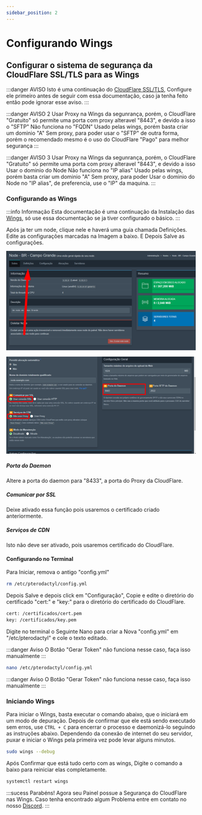 ```yaml
---
sidebar_position: 2
---
```


# Configurando Wings

## Configurar o sistema de segurança da CloudFlare SSL/TLS para as Wings

:::danger AVISO
Isto é uma continuação do [CloudFlare SSL/TLS](/docs/4%20-%20Guias%20Extras/1%20-%20CloudFlare%20CDN/Completo(estrito).md), Configure ele primeiro antes de seguir com essa documentação, caso ja tenha feito então pode ignorar esse aviso.
:::

:::danger AVISO 2
Usar Proxy na Wings da segunrança, porém, o CloudFlare "Gratuito" só permite uma porta com proxy alteravel "8443", e devido a isso o "SFTP" Não funciona no "FQDN" Usado pelas wings, porém basta criar um dominio "A" Sem proxy, para poder usar o "SFTP" de outra forma, porém o recomendado mesmo é o uso do CloudFlare "Pago" para melhor segurança
:::

:::danger AVISO 3
Usar Proxy na Wings da segunrança, porém, o CloudFlare "Gratuito" só permite uma porta com proxy alteravel "8443", e devido a isso Usar o dominio do Node Não funciona no "IP alias" Usado pelas wings, porém basta criar um dominio "A" Sem proxy, para poder Usar o dominio do Node no "IP alias", de preferencia, use o "IP" da maquina.
:::

### Configurando as Wings

:::info Informação
Esta documentação é uma continuação da Instalação das [Wings](/docs/2%20-%20Pterodactyl/4%20-%20Wings/Instala%C3%A7%C3%A3o.md), só use essa documentação se ja tiver configurado o básico.
:::


Após ja ter um node, clique nele e haverá uma guia chamada Definições. Edite as configurações marcadas na Imagem a baixo. E Depois Salve as configurações.

![Definições Node](./img/definicoes-node.png)

![Node Configurações](./img/node-config.png)

##### Porta do Daemon

Altere a porta do daemon para "8433", a porta do Proxy da CloudFlare.

##### Comunicar por SSL

Deixe ativado essa função pois usaremos o certificado criado anteriormente.

##### Serviços de CDN

Isto não deve ser ativado, pois usaremos certificado do CloudFlare.


#### Configurando no Terminal

Para Iniciar, remova o antigo "config.yml"

```bash
rm /etc/pterodactyl/config.yml
```

Depois Salve e depois click em "Configuração", Copie e edite o diretório do certificado "cert:" e "key:" para o diretório do certificado do CloudFlare.

```bash
cert: /certificados/cert.pem
key: /certificados/key.pem
```


Digite no terminal o Seguinte Nano para criar a Nova "config.yml" em "/etc/pterodactyl" e cole o texto editado.

:::danger Aviso
O Botão "Gerar Token" não funciona nesse caso, faça isso manualmente
:::

```bash
nano /etc/pterodactyl/config.yml
```

:::danger Aviso
O Botão "Gerar Token" não funciona nesse caso, faça isso manualmente
:::

### Iniciando Wings

Para iniciar o Wings, basta executar o comando abaixo, que o iniciará em um modo de depuração. Depois de confirmar que ele está sendo executado sem erros, use `CTRL + C` para encerrar o processo e daemonizá-lo seguindo as instruções abaixo. Dependendo da conexão de internet do seu servidor, puxar e iniciar o Wings pela primeira vez pode levar alguns minutos.

```bash
sudo wings --debug
```

Após Confirmar que está tudo certo com as wings, Digite o comando a baixo para reiniciar elas completamente.

```bash
systemctl restart wings
```

:::sucess Parabéns!
Agora seu Painel possue a Segurança do CloudFlare nas Wings.
Caso tenha encontrado algum Problema entre em contato no nosso [Discord](https://discord.gg/8r7n7mU33R).
:::